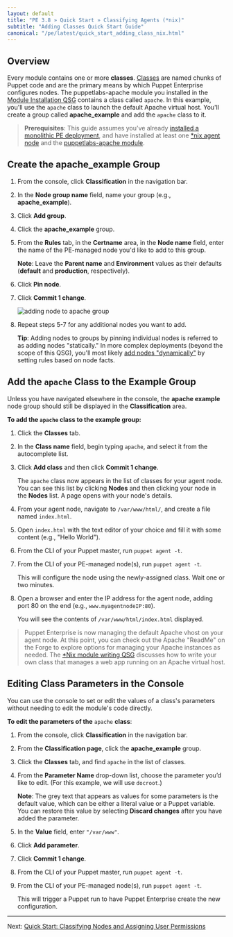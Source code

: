 ```yaml
---
layout: default
title: "PE 3.8 » Quick Start » Classifying Agents (*nix)"
subtitle: "Adding Classes Quick Start Guide"
canonical: "/pe/latest/quick_start_adding_class_nix.html"
---
```



## Overview

[classification_selector]: ./images/quick/classification_selector.png
[apache_add_group]: ./images/quick/apache_add_group.png

Every module contains one or more **classes**. [Classes](/puppet/3.8/reference/lang_classes.html) are named chunks of Puppet code and are the primary means by which Puppet Enterprise configures nodes. The puppetlabs-apache module you installed in the [Module Installation QSG](./quick_start_module_install_nix.html) contains a class called `apache`. In this example, you'll use the `apache` class to launch the default Apache virtual host. You'll create a group called __apache_example__ and add the `apache` class to it.

> **Prerequisites**: This guide assumes you've already [installed a monolithic PE deployment](./quick_start_install_mono.html), and have installed at least one [*nix agent node](./quick_start_install_agents_nix.html) and the [puppetlabs-apache module](./quick_start_module_install_nix.html).


## Create the apache_example Group

1. From the console, click __Classification__ in the navigation bar.
2. In the __Node group name__ field, name your group (e.g., **apache_example**).
3. Click __Add group__.
4. Click the __apache_example__ group.
5. From the __Rules__ tab, in the __Certname__ area, in the __Node name__ field, enter the name of the PE-managed node you'd like to add to this group.

   **Note**: Leave the **Parent name** and **Environment** values as their defaults (**default** and **production**, respectively).

6. Click __Pin node__.
7. Click __Commit 1 change__.

   ![adding node to apache group][apache_add_group]

8. Repeat steps 5-7 for any additional nodes you want to add.

   **Tip**: Adding nodes to groups by pinning individual nodes is referred to as adding nodes "statically." In more complex deployments (beyond the scope of this QSG), you'll most likely [add nodes "dynamically"](./console_classes_groups.html#adding-nodes-dynamically) by setting rules based on node facts.


## Add the `apache` Class to the Example Group

Unless you have navigated elsewhere in the console, the __apache example__ node group should still be displayed in the __Classification__ area.

**To add the `apache` class to the example group:**

1. Click the __Classes__ tab.

2. In the __Class name__ field, begin typing `apache`, and select it from the autocomplete list.

3. Click __Add class__ and then click __Commit 1 change__.

   The `apache` class now appears in the list of classes for your agent node. You can see this list by clicking __Nodes__ and then clicking your node in the __Nodes__ list. A page opens with your node's details.

4. From your agent node, navigate to `/var/www/html/`, and create a file named `index.html`.

5. Open `index.html` with the text editor of your choice and fill it with some content (e.g., "Hello World").

6. From the CLI of your Puppet master, run `puppet agent -t`.

7. From the CLI of your PE-managed node(s), run `puppet agent -t`.

   This will configure the node using the newly-assigned class. Wait one or two minutes.

8. Open a browser and enter the IP address for the agent node, adding port 80 on the end (e.g., `www.myagentnodeIP:80`).

   You will see the contents of `/var/www/html/index.html` displayed.

> Puppet Enterprise is now managing the default Apache vhost on your agent node. At this point, you can check out the Apache "ReadMe" on the Forge to explore options for managing your Apache instances as needed. The [*Nix module writing QSG](./quick_writing_nix.html) discusses how to write your own class that manages a web app running on an Apache virtual host.

## Editing Class Parameters in the Console

You can use the console to set or edit the values of a class's parameters without needing to edit the module's code directly.

**To edit the parameters of the** `apache` **class**:

1. From the console, click __Classification__ in the navigation bar.
2. From the __Classification page__, click the __apache_example__ group.
3. Click the __Classes__ tab, and find `apache` in the list of classes.

4. From the __Parameter Name__ drop-down list, choose the parameter you’d like to edit. (For this example, we will use `docroot`.)

   **Note**: The grey text that appears as values for some parameters is the default value, which can be either a literal value or a Puppet variable. You can restore this value by selecting __Discard changes__ after you have added the parameter.

5. In the __Value__ field, enter `"/var/www"`.
6. Click __Add parameter__.
7. Click __Commit 1 change__.
8. From the CLI of your Puppet master, run `puppet agent -t`.
9. From the CLI of your PE-managed node(s), run `puppet agent -t`.

   This will trigger a Puppet run to have Puppet Enterprise create the new configuration.

----------

Next: [Quick Start: Classifying Nodes and Assigning User Permissions](./quick_start_nc_rbac.html)
